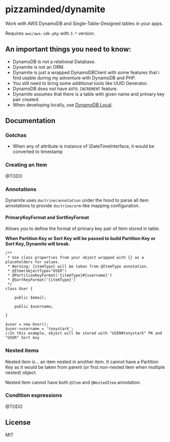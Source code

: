 # pizzaminded/dynamite

Work with AWS DynamoDB and Single-Table-Designed tables in your apps.

Requires `aws/aws-sdk-php` with `3.*` version. 

## An important things you need to know:

- DynamoDB is not a relational Database.
- Dynamite is not an ORM. 
- Dynamite is just a wrapped DynamoDBClient with some features that i find usable during my adventure with DynamoDB and PHP. 
- You still need to bring some additional tools like UUID Generator.
- DynamoDB does not have `AUTO_INCREMENT` feature. 
- Dynamite assumes that there is a table with given name and primary key pair created. 
- When developing locally, use [DynamoDB Local](https://docs.aws.amazon.com/amazondynamodb/latest/developerguide/DynamoDBLocal.html).

## Documentation


### Gotchas
- When any of attribute is instance of \DateTimeInterface, it would be converted to timestamp

### Creating an Item

@TODO

### Annotations

Dynamite uses `doctrine/annotation` under the hood to parse all item annotations to provide `doctrine/orm`-like mapping configuration.

#### PrimaryKeyFormat and SortKeyFormat 

Allows you to define the format of primary key pair of Item stored in table.

**When Partition Key or Sort Key will be passed to build Partition Key or Sort Key, Dynamite will break.**

```
/**
 * Use class properties from your object wrapped with {} as a placeholders for values.
 * Warning: {itemType} will be taken from @ItemType annotation.
 * @Item(objectType="USER")
 * @PartitionKeyFormat('{itemType}#{username}')
 * @SortKeyFormat('{itemType}')
 */
class User {
    
    public $email;
    
    public $username;

}

$user = new User();
$user->username = 'tonystark';
//In this example, object will be stored with "USER#tonystark" PK and "USER" Sort key
```


### Nested items

Nested item is... an item nested in another item. It cannot have a Partition Key as it would be taken from parent (or first
non-nested item when multiple nested) object. 

Nested item cannot have both `@Item` and `@NestedItem` annotation.


### Condition expressions

@TODO

## License 

MIT
